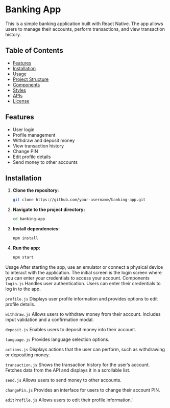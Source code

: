 # Banking App

This is a simple banking application built with React Native. The app allows users to manage their accounts, perform transactions, and view transaction history.

## Table of Contents

- [Features](#features)
- [Installation](#installation)
- [Usage](#usage)
- [Project Structure](#project-structure)
- [Components](#components)
- [Styles](#styles)
- [APIs](#apis)
- [License](#license)

## Features

- User login
- Profile management
- Withdraw and deposit money
- View transaction history
- Change PIN
- Edit profile details
- Send money to other accounts

## Installation

1. **Clone the repository:**
   ```bash
   git clone https://github.com/your-username/banking-app.git

2. **Navigate to the project directory:**
   ```bash
   cd banking-app
3. **Install dependencies:**
    ```bash
   npm install
4. **Run the app:**
    ```bash
   npm start
Usage
After starting the app, use an emulator or connect a physical device to interact with the application. The initial screen is the login screen where you can enter your credentials to access your account.
Components
`login.js`
Handles user authentication. Users can enter their credentials to log in to the app.

`profile.js`
Displays user profile information and provides options to edit profile details.

`withdraw.js`
Allows users to withdraw money from their account. Includes input validation and a confirmation modal.

`deposit.js`
Enables users to deposit money into their account.

`language.js`
Provides language selection options.

`actions.js`
Displays actions that the user can perform, such as withdrawing or depositing money.

`transaction.js`
Shows the transaction history for the user’s account. Fetches data from the API and displays it in a scrollable list.

`send.js`
Allows users to send money to other accounts.

`changePin.js`
Provides an interface for users to change their account PIN.

`editProfile.js`
Allows users to edit their profile information.'

   
